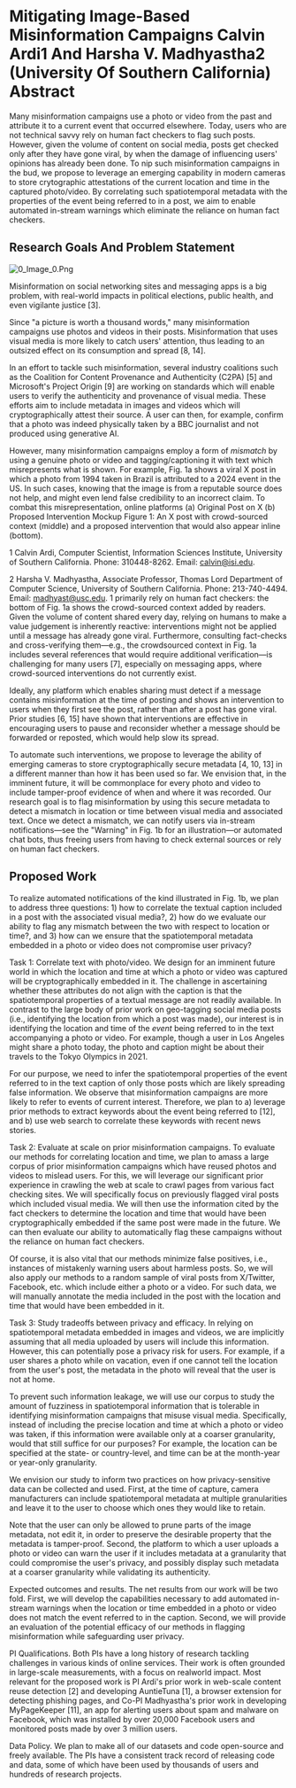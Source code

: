 # Mitigating Image-Based Misinformation Campaigns Calvin Ardi1 And Harsha V. Madhyastha2 (University Of Southern California) Abstract

Many misinformation campaigns use a photo or video from the past and attribute it to a current event that occurred elsewhere. Today, users who are not technical savvy rely on human fact checkers to flag such posts. However, given the volume of content on social media, posts get checked only after they have gone viral, by when the damage of influencing users' opinions has already been done. To nip such misinformation campaigns in the bud, we propose to leverage an emerging capability in modern cameras to store crytographic attestations of the current location and time in the captured photo/video. By correlating such spatiotemporal metadata with the properties of the event being referred to in a post, we aim to enable automated in-stream warnings which eliminate the reliance on human fact checkers.

## Research Goals And Problem Statement

![0_Image_0.Png](0_Image_0.Png)

Misinformation on social networking sites and messaging apps is a big problem, with real-world impacts in political elections, public health, and even vigilante justice [3].

Since "a picture is worth a thousand words," many misinformation campaigns use photos and videos in their posts. Misinformation that uses visual media is more likely to catch users' attention, thus leading to an outsized effect on its consumption and spread [8, 14].

In an effort to tackle such misinformation, several industry coalitions such as the Coalition for Content Provenance and Authenticity (C2PA) [5] and Microsoft's Project Origin [9] are working on standards which will enable users to verify the authenticity and provenance of visual media. These efforts aim to include metadata in images and videos which will cryptographically attest their source. A user can then, for example, confirm that a photo was indeed physically taken by a BBC journalist and not produced using generative AI.

However, many misinformation campaigns employ a form of *mismatch* by using a genuine photo or video and tagging/captioning it with text which misrepresents what is shown. For example, Fig. 1a shows a viral X post in which a photo from 1994 taken in Brazil is attributed to a 2024 event in the US. In such cases, knowing that the image is from a reputable source does not help, and might even lend false credibility to an incorrect claim. To combat this misrepresentation, online platforms
(a) Original Post on X
(b) Proposed Intervention Mockup Figure 1: An X post with crowd-sourced context (middle) and a proposed intervention that would also appear inline (bottom).

1 Calvin Ardi, Computer Scientist, Information Sciences Institute, University of Southern California. Phone: 310448-8262. Email: calvin@isi.edu.

2 Harsha V. Madhyastha, Associate Professor, Thomas Lord Department of Computer Science, University of Southern California. Phone: 213-740-4494. Email: madhyast@usc.edu.
1 primarily rely on human fact checkers: the bottom of Fig. 1a shows the crowd-sourced context added by readers. Given the volume of content shared every day, relying on humans to make a value judgement is inherently reactive: interventions might not be applied until a message has already gone viral. Furthermore, consulting fact-checks and cross-verifying them—e.g., the crowdsourced context in Fig. 1a includes several references that would require additional verification—is challenging for many users [7], especially on messaging apps, where crowd-sourced interventions do not currently exist.

Ideally, any platform which enables sharing must detect if a message contains misinformation at the time of posting and shows an intervention to users when they first see the post, rather than after a post has gone viral. Prior studies [6, 15] have shown that interventions are effective in encouraging users to pause and reconsider whether a message should be forwarded or reposted, which would help slow its spread.

To automate such interventions, we propose to leverage the ability of emerging cameras to store cryptographically secure metadata [4, 10, 13] in a different manner than how it has been used so far. We envision that, in the imminent future, it will be commonplace for every photo and video to include tamper-proof evidence of when and where it was recorded. Our research goal is to flag misinformation by using this secure metadata to detect a mismatch in location or time between visual media and associated text. Once we detect a mismatch, we can notify users via in-stream notifications—see the "Warning" in Fig. 1b for an illustration—or automated chat bots, thus freeing users from having to check external sources or rely on human fact checkers.

## Proposed Work

To realize automated notifications of the kind illustrated in Fig. 1b, we plan to address three questions: 1) how to correlate the textual caption included in a post with the associated visual media?,
2) how do we evaluate our ability to flag any mismatch between the two with respect to location or time?, and 3) how can we ensure that the spatiotemporal metadata embedded in a photo or video does not compromise user privacy?

Task 1: Correlate text with photo/video. We design for an imminent future world in which the location and time at which a photo or video was captured will be cryptographically embedded in it. The challenge in ascertaining whether these attributes do not align with the caption is that the spatiotemporal properties of a textual message are not readily available. In contrast to the large body of prior work on geo-tagging social media posts (i.e., identifying the location from which a post was made), our interest is in identifying the location and time of the *event* being referred to in the text accompanying a photo or video. For example, though a user in Los Angeles might share a photo today, the photo and caption might be about their travels to the Tokyo Olympics in 2021.

For our purpose, we need to infer the spatiotemporal properties of the event referred to in the text caption of only those posts which are likely spreading false information. We observe that misinformation campaigns are more likely to refer to events of current interest. Therefore, we plan to a) leverage prior methods to extract keywords about the event being referred to [12], and b) use web search to correlate these keywords with recent news stories.

Task 2: Evaluate at scale on prior misinformation campaigns. To evaluate our methods for correlating location and time, we plan to amass a large corpus of prior misinformation campaigns which have reused photos and videos to mislead users. For this, we will leverage our significant prior experience in crawling the web at scale to crawl pages from various fact checking sites. We will specifically focus on previously flagged viral posts which included visual media. We will then use the information cited by the fact checkers to determine the location and time that would have been cryptographically embedded if the same post were made in the future. We can then evaluate our ability to automatically flag these campaigns without the reliance on human fact checkers.

Of course, it is also vital that our methods minimize false positives, i.e., instances of mistakenly warning users about harmless posts. So, we will also apply our methods to a random sample of viral posts from X/Twitter, Facebook, etc. which include either a photo or a video. For such data, we will manually annotate the media included in the post with the location and time that would have been embedded in it.

Task 3: Study tradeoffs between privacy and efficacy. In relying on spatiotemporal metadata embedded in images and videos, we are implicitly assuming that all media uploaded by users will include this information. However, this can potentially pose a privacy risk for users. For example, if a user shares a photo while on vacation, even if one cannot tell the location from the user's post, the metadata in the photo will reveal that the user is not at home.

To prevent such information leakage, we will use our corpus to study the amount of fuzziness in spatiotemporal information that is tolerable in identifying misinformation campaigns that misuse visual media. Specifically, instead of including the precise location and time at which a photo or video was taken, if this information were available only at a coarser granularity, would that still suffice for our purposes? For example, the location can be specified at the state- or country-level, and time can be at the month-year or year-only granularity.

We envision our study to inform two practices on how privacy-sensitive data can be collected and used. First, at the time of capture, camera manufacturers can include spatiotemporal metadata at multiple granularities and leave it to the user to choose which ones they would like to retain.

Note that the user can only be allowed to prune parts of the image metadata, not edit it, in order to preserve the desirable property that the metadata is tamper-proof. Second, the platform to which a user uploads a photo or video can warn the user if it includes metadata at a granularity that could compromise the user's privacy, and possibly display such metadata at a coarser granularity while validating its authenticity.

Expected outcomes and results. The net results from our work will be two fold. First, we will develop the capabilities necessary to add automated in-stream warnings when the location or time embedded in a photo or video does not match the event referred to in the caption. Second, we will provide an evaluation of the potential efficacy of our methods in flagging misinformation while safeguarding user privacy.

PI Qualifications. Both PIs have a long history of research tackling challenges in various kinds of online services. Their work is often grounded in large-scale measurements, with a focus on realworld impact. Most relevant for the proposed work is PI Ardi's prior work in web-scale content reuse detection [2] and developing AuntieTuna [1], a browser extension for detecting phishing pages, and Co-PI Madhyastha's prior work in developing MyPageKeeper [11], an app for alerting users about spam and malware on Facebook, which was installed by over 20,000 Facebook users and monitored posts made by over 3 million users.

Data Policy. We plan to make all of our datasets and code open-source and freely available. The PIs have a consistent track record of releasing code and data, some of which have been used by thousands of users and hundreds of research projects.